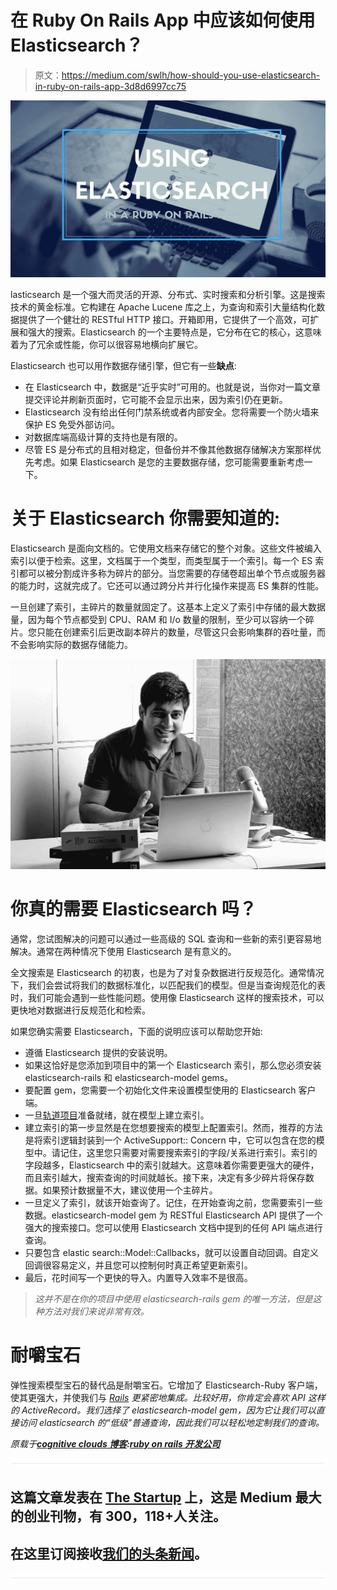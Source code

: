 # 在 Ruby On Rails App 中应该如何使用 Elasticsearch？

> 原文：<https://medium.com/swlh/how-should-you-use-elasticsearch-in-ruby-on-rails-app-3d8d6997cc75>

![](img/0e4d8ae7837c8ced6a9d87b9393344db.png)

lasticsearch 是一个强大而灵活的开源、分布式、实时搜索和分析引擎。这是搜索技术的黄金标准。它构建在 Apache Lucene 库之上，为查询和索引大量结构化数据提供了一个健壮的 RESTful HTTP 接口。开箱即用，它提供了一个高效，可扩展和强大的搜索。Elasticsearch 的一个主要特点是，它分布在它的核心，这意味着为了冗余或性能，你可以很容易地横向扩展它。

Elasticsearch 也可以用作数据存储引擎，但它有一些**缺点**:

*   在 Elasticsearch 中，数据是“近乎实时”可用的。也就是说，当你对一篇文章提交评论并刷新页面时，它可能不会显示出来，因为索引仍在更新。
*   Elasticsearch 没有给出任何门禁系统或者内部安全。您将需要一个防火墙来保护 ES 免受外部访问。
*   对数据库端高级计算的支持也是有限的。
*   尽管 ES 是分布式的且相对稳定，但备份并不像其他数据存储解决方案那样优先考虑。如果 Elasticsearch 是您的主要数据存储，您可能需要重新考虑一下。

# 关于 Elasticsearch 你需要知道的:

Elasticsearch 是面向文档的。它使用文档来存储它的整个对象。这些文件被编入索引以便于检索。这里，文档属于一个类型，而类型属于一个索引。每一个 ES 索引都可以被分割成许多称为碎片的部分。当您需要的存储卷超出单个节点或服务器的能力时，这就完成了。它还可以通过跨分片并行化操作来提高 ES 集群的性能。

一旦创建了索引，主碎片的数量就固定了。这基本上定义了索引中存储的最大数据量，因为每个节点都受到 CPU、RAM 和 I/o 数量的限制，至少可以容纳一个碎片。您只能在创建索引后更改副本碎片的数量，尽管这只会影响集群的吞吐量，而不会影响实际的数据存储能力。

![](img/c28fe7362bac5e17d863f750c36aeb69.png)

# 你真的需要 Elasticsearch 吗？

通常，您试图解决的问题可以通过一些高级的 SQL 查询和一些新的索引更容易地解决。通常在两种情况下使用 Elasticsearch 是有意义的。

全文搜索是 Elasticsearch 的初衷，也是为了对复杂数据进行反规范化。通常情况下，我们会尝试将我们的数据标准化，以匹配我们的模型。但是当查询规范化的表时，我们可能会遇到一些性能问题。使用像 Elasticsearch 这样的搜索技术，可以更快地对数据进行反规范化和检索。

如果您确实需要 Elasticsearch，下面的说明应该可以帮助您开始:

*   遵循 Elasticsearch 提供的安装说明。
*   如果这恰好是您添加到项目中的第一个 Elasticsearch 索引，那么您必须安装 elasticsearch-rails 和 elasticsearch-model gems。
*   要配置 gem，您需要一个初始化文件来设置模型使用的 Elasticsearch 客户端。
*   一旦[轨道项目](https://www.cognitiveclouds.com/custom-software-development-services/ruby-on-rails-development-company)准备就绪，就在模型上建立索引。
*   建立索引的第一步显然是在您想要搜索的模型上配置索引。然而，推荐的方法是将索引逻辑封装到一个 ActiveSupport:: Concern 中，它可以包含在您的模型中。请记住，这里您只需要对需要搜索索引的字段/关系进行索引。索引的字段越多，Elasticsearch 中的索引就越大。这意味着你需要更强大的硬件，而且索引越大，搜索查询的时间就越长。接下来，决定有多少碎片将保存数据。如果预计数据量不大，建议使用一个主碎片。
*   一旦定义了索引，就该开始查询了。记住，在开始查询之前，您需要索引一些数据。elasticsearch-model gem 为 RESTful Elasticsearch API 提供了一个强大的搜索接口。您可以使用 Elasticsearch 文档中提到的任何 API 端点进行查询。
*   只要包含 elastic search::Model::Callbacks，就可以设置自动回调。自定义回调很容易定义，并且您可以控制何时真正希望更新索引。
*   最后，花时间写一个更快的导入。内置导入效率不是很高。

> *这并不是在你的项目中使用 elasticsearch-rails gem 的唯一方法，但是这种方法对我们来说非常有效。*

# 耐嚼宝石

弹性搜索模型宝石的替代品是耐嚼宝石。它增加了 Elasticsearch-Ruby 客户端，使其更强大，并使我们与 [*Rails*](https://www.zibtek.com/Ruby-on-Rails-Development-Company) *更紧密地集成。比较好用，你肯定会喜欢 API 这样的 ActiveRecord。我们选择了 elasticsearch-model gem，因为它让我们可以直接访问 elasticsearch 的“低级”普通查询，因此我们可以轻松地定制我们的查询。*

*原载于*[***cognitive clouds 博客***](https://www.cognitiveclouds.com/insights/how-should-you-use-elasticsearch-in-ruby-on-rails-app/)***:*****[*ruby on rails 开发公司*](https://www.cognitiveclouds.com/custom-software-development-services/ruby-on-rails-development-company)**

**![](img/731acf26f5d44fdc58d99a6388fe935d.png)**

## **这篇文章发表在 [The Startup](https://medium.com/swlh) 上，这是 Medium 最大的创业刊物，有 300，118+人关注。**

## **在这里订阅接收[我们的头条新闻](http://growthsupply.com/the-startup-newsletter/)。**

**![](img/731acf26f5d44fdc58d99a6388fe935d.png)**